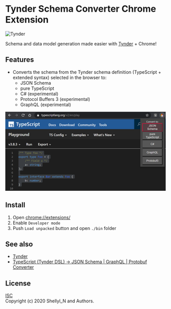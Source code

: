 # Tynder Schema Converter Chrome Extension

![Tynder](https://raw.githubusercontent.com/shellyln/tynder/master/docs/tynder.svg?sanitize=true)

Schema and data model generation made easier with [Tynder](https://github.com/shellyln/tynder) + Chrome!


## Features

* Converts the schema from the Tynder schema definition (TypeScript + extended syntax) selected in the browser to:
    * JSON Schema
    * pure TypeScript
    * C# (experimental)
    * Protocol Buffers 3 (experimental)
    * GraphQL (experimental)

![screen](https://github.com/shellyln/tynder-chrome-extension/blob/master/docs/screen.png)


## Install

1. Open [chrome://extensions/](chrome://extensions/)
1. Enable `Developer mode`
1. Push `Load unpacked` button and open `./bin` folder


## See also

* [Tynder](https://github.com/shellyln/tynder)
* [TypeScript (Tynder DSL) → JSON Schema | GraphQL | Protobuf Converter](https://shellyln.github.io/tynder/playground.html)

## License
[ISC](https://github.com/shellyln/tynder-chrome-extension/blob/master/LICENSE.md)  
Copyright (c) 2020 Shellyl_N and Authors.
